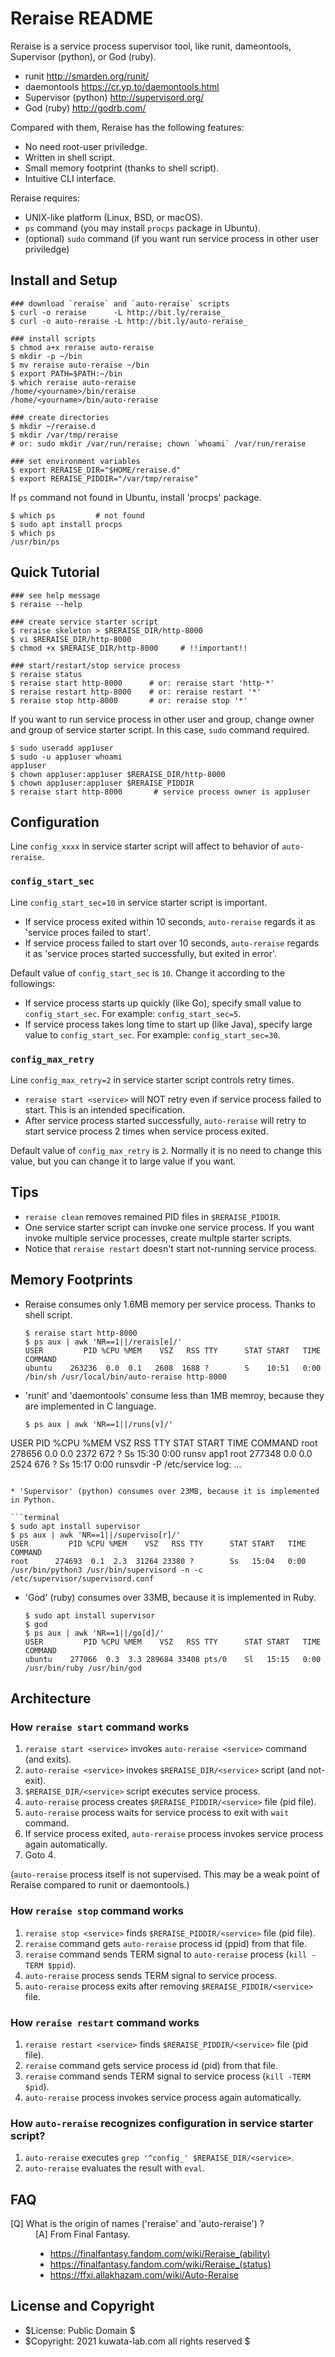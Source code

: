 <!-- # -*- coding: utf-8 -*- -->

Reraise README
==============

Reraise is a service process supervisor tool, like runit, dameontools, Supervisor (python), or God (ruby).

* runit <http://smarden.org/runit/>
* daemontools <https://cr.yp.to/daemontools.html>
* Supervisor (python) <http://supervisord.org/>
* God (ruby) <http://godrb.com/>

Compared with them, Reraise has the following features:

* No need root-user priviledge.
* Written in shell script.
* Small memory footprint (thanks to shell script).
* Intuitive CLI interface.

Reraise requires:

* UNIX-like platform (Linux, BSD, or macOS).
* `ps` command (you may install `procps` package in Ubuntu).
* (optional) `sudo` command (if you want run service process in other user priviledge)



Install and Setup
-----------------

```terminal
### download `reraise` and `auto-reraise` scripts
$ curl -o reraise      -L http://bit.ly/reraise_
$ curl -o auto-reraise -L http://bit.ly/auto-reraise_

### install scripts
$ chmod a+x reraise auto-reraise
$ mkdir -p ~/bin
$ mv reraise auto-reraise ~/bin
$ export PATH=$PATH:~/bin
$ which reraise auto-reraise
/home/<yourname>/bin/reraise
/home/<yourname>/bin/auto-reraise

### create directories
$ mkdir ~/reraise.d
$ mkdir /var/tmp/reraise
# or: sudo mkdir /var/run/reraise; chown `whoami` /var/run/reraise

### set environment variables
$ export RERAISE_DIR="$HOME/reraise.d"
$ export RERAISE_PIDDIR="/var/tmp/reraise"
```

If `ps` command not found in Ubuntu, install 'procps' package.

```terminal
$ which ps         # not found
$ sudo apt install procps
$ which ps
/usr/bin/ps
```



Quick Tutorial
--------------

```terminal
### see help message
$ reraise --help

### create service starter script
$ reraise skeleton > $RERAISE_DIR/http-8000
$ vi $RERAISE_DIR/http-8000
$ chmod +x $RERAISE_DIR/http-8000     # !!important!!

### start/restart/stop service process
$ reraise status
$ reraise start http-8000      # or: reraise start 'http-*'
$ reraise restart http-8000    # or: reraise restart '*'
$ reraise stop http-8000       # or: reraise stop '*'
```

If you want to run service process in other user and group,
change owner and group of service starter script.
In this case, `sudo` command required.

```terminal
$ sudo useradd app1user
$ sudo -u app1user whoami
app1user
$ chown app1user:app1user $RERAISE_DIR/http-8000
$ chown app1user:app1user $RERAISE_PIDDIR
$ reraise start http-8000       # service process owner is app1user
```



Configuration
-------------

Line `config_xxxx` in service starter script will affect to behavior of `auto-reraise`.


### `config_start_sec`

Line `config_start_sec=10` in service starter script is important.

* If service process exited within 10 seconds, `auto-reraise` regards it
  as 'service proces failed to start'.
* If service process failed to start over 10 seconds, `auto-reraise` regards it
  as 'service proces started successfully, but exited in error'.

Default value of `config_start_sec` is `10`. Change it according to the followings:

* If service process starts up quickly (like Go), specify small value to `config_start_sec`.
  For example: `config_start_sec=5`.
* If service process takes long time to start up (like Java), specify large value to `config_start_sec`.
  For example: `config_start_sec=30`.


### `config_max_retry`

Line `config_max_retry=2` in service starter script controls retry times.

* `reraise start <service>` will NOT retry even if service process failed to start.
  This is an intended specification.
* After service process started successfully, `auto-reraise` will retry to start
  service process 2 times when service process exited.

Default value of `config_max_retry` is `2`.
Normally it is no need to change this value, but you can change it to large value if you want.



Tips
----

* `reraise clean` removes remained PID files in `$RERAISE_PIDDIR`.
* One service starter script can invoke one service process.
  If you want invoke multiple service processes, create multple starter scripts.
* Notice that `reraise restart` doesn't start not-running service process.



Memory Footprints
-----------------

* Reraise consumes only 1.6MB memory per service process. Thanks to shell script.

  ```terminal
  $ reraise start http-8000
  $ ps aux | awk 'NR==1||/rerais[e]/'
  USER         PID %CPU %MEM    VSZ   RSS TTY      STAT START   TIME COMMAND
  ubuntu    263236  0.0  0.1   2608  1688 ?        S    10:51   0:00 /bin/sh /usr/local/bin/auto-reraise http-8000
  ```

* 'runit' and 'daemontools' consume less than 1MB memroy, because they are implemented in C language.

  ```terminal
  $ ps aux | awk 'NR==1||/runs[v]/'
USER         PID %CPU %MEM    VSZ   RSS TTY      STAT START   TIME COMMAND
root      278656  0.0  0.0   2372   672 ?        Ss   15:30   0:00 runsv app1
root      277348  0.0  0.0   2524   676 ?        Ss   15:17   0:00 runsvdir -P /etc/service log: ...
  ```

* 'Supervisor' (python) consumes over 23MB, because it is implemented in Python.

  ```terminal
  $ sudo apt install supervisor
  $ ps aux | awk 'NR==1||/superviso[r]/'
  USER         PID %CPU %MEM    VSZ   RSS TTY      STAT START   TIME COMMAND
  root      274693  0.1  2.3  31264 23380 ?        Ss   15:04   0:00 /usr/bin/python3 /usr/bin/supervisord -n -c /etc/supervisor/supervisord.conf
  ```

* 'God' (ruby) consumes over 33MB, because it is implemented in Ruby.

  ```terminal
  $ sudo apt install supervisor
  $ god
  $ ps aux | awk 'NR==1||/go[d]/'
  USER         PID %CPU %MEM    VSZ   RSS TTY      STAT START   TIME COMMAND
  ubuntu    277066  0.3  3.3 289684 33408 pts/0    Sl   15:15   0:00 /usr/bin/ruby /usr/bin/god
  ```



Architecture
------------

### How `reraise start` command works

1. `reraise start <service>` invokes `auto-reraise <service>` command (and exits).
2. `auto-reraise <service>` invokes `$RERAISE_DIR/<service>` script (and not-exit).
3. `$RERAISE_DIR/<service>` script executes service process.
4. `auto-reraise` process creates `$RERAISE_PIDDIR/<service>` file (pid file).
5. `auto-reraise` process waits for service process to exit with `wait` command.
6. If service process exited, `auto-reraise` process invokes service process again automatically.
7. Goto 4.

(`auto-reraise` process itself is not supervised. This may be a weak point of Reraise compared to runit or daemontools.)


### How `reraise stop` command works

1. `reraise stop <service>` finds `$RERAISE_PIDDIR/<service>` file (pid file).
2. `reraise` command gets `auto-reraise` process id (ppid) from that file.
3. `reraise` command sends TERM signal to `auto-reraise` process (`kill -TERM $ppid`).
4. `auto-reraise` process sends TERM signal to service process.
5. `auto-reraise` process exits after removing `$RERAISE_PIDDIR/<service>` file.


### How `reraise restart` command works

1. `reraise restart <service>` finds `$RERAISE_PIDDIR/<service>` file (pid file).
2. `reraise` command gets service process id (pid) from that file.
3. `reraise` command sends TERM signal to service process (`kill -TERM $pid`).
4. `auto-reraise` process invokes service process again automatically.
<!--
2. `reraise` command gets `auto-reraise` process id (ppid) from that file.
3. `reraise` command sends HUP signal to `auto-reraise` process (`kill -HUP $ppid`).
4. `auto-reraise` process sends TERM signal to service process.
5. `auto-reraise` process invokes service process again automatically.
-->


### How `auto-reraise` recognizes configuration in service starter script?

1. `auto-reraise` executes `grep '^config_' $RERAISE_DIR/<service>`.
2. `auto-reraise` evaluates the result with `eval`.



FAQ
---

<dl>

<dt>[Q] What is the origin of names ('reraise' and 'auto-reraise') ?</dt>
<dd>
[A] From Final Fantasy.

* <https://finalfantasy.fandom.com/wiki/Reraise_(ability)>
* <https://finalfantasy.fandom.com/wiki/Reraise_(status)>
* <https://ffxi.allakhazam.com/wiki/Auto-Reraise>
</dd>

</dl>



License and Copyright
---------------------

* $License: Public Domain $
* $Copyright: 2021 kuwata-lab.com all rights reserved $
